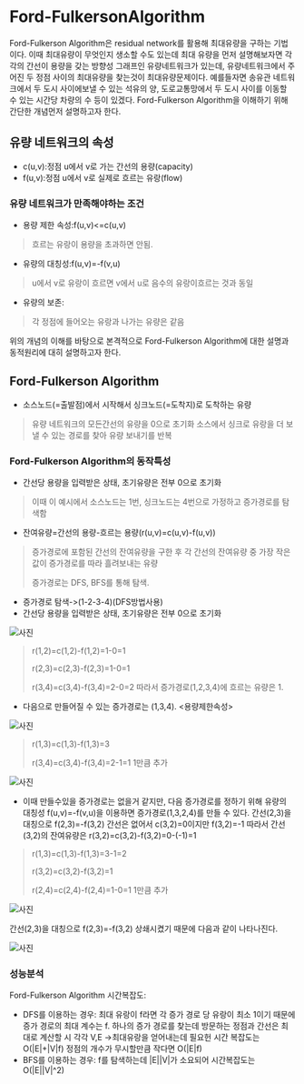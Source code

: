 # Ford-FulkersonAlgorithm

Ford-Fulkerson Algorithm은 residual network를 활용해 최대유량을 구하는 기법이다. 이때 최대유량이 무엇인지 생소할 수도 있는데 최대 유량을 먼저 설명해보자면 각각의 간선이 용량을 갖는 방향성 그래프인 유량네트워크가 있는데, 유량네트워크에서 주어진 두 정점 사이의 최대유량을 찾는것이 최대유량문제이다. 예를들자면 송유관 네트워크에서 두 도시 사이에보낼 수 있는 석유의 양, 도로교통망에서 두 도시 사이를 이동할 수 있는 시간당 차량의 수 등이 있겠다. Ford-Fulkerson Algorithm을 이해하기 위해 간단한 개념먼저 설명하고자 한다.

## 유량 네트워크의 속성
* c(u,v):정점 u에서 v로 가는 간선의 용량(capacity)
* f(u,v):정점 u에서 v로 실제로 흐르는 유랑(flow)
 
 ### 유량 네트워크가 만족해야하는 조건
 * 용량 제한 속성:f(u,v)<=c(u,v)
 > 흐르는 유랑이 용량을 초과하면 안됨.
 * 유량의 대칭성:f(u,v)=-f(v,u)
 > u에서 v로 유랑이 흐르면 v에서 u로 음수의 유랑이흐르는 것과 동일
 * 유량의 보존:
 >각 정점에 들어오는 유랑과 나가는 유량은 같음
 
 위의 개념의 이해를 바탕으로 본격적으로 Ford-Fulkerson Algorithm에 대한 설명과 동적원리에 대히 설명하고자 한다.
 
## Ford-Fulkerson Algorithm
 * 소스노드(=출발점)에서 시작해서 싱크노드(=도착지)로 도착하는 유량
 > 유량 네트워크의 모든간선의 유량을 0으로 초기화
 > 소스에서 싱크로 유랑을 더 보낼 수 있는 경로를 찾아 유량 보내기를 반복

 ### Ford-Fulkerson Algorithm의 동작특성
 * 간선당 용량을 입력받은 상태, 초기유량은 전부 0으로 초기화
 > 이때 이 예시에서 소스노드는 1번, 싱크노드는 4번으로 가정하고 증가경로를 탐색함
 * 잔여유량=간선의 용량-흐르는 용량(r(u,v)=c(u,v)-f(u,v))
 > 증가경로에 포함된 간선의 잔여유량을 구한 후 각 간선의 잔여유량 중 가장 작은 값이 증가경로를 따라 흘려보내는 유량
 > 
 > 증가경로는 DFS, BFS를 통해 탐색.


 * 증가경로 탐색->(1-2-3-4)(DFS방법사용)
 * 간선당 용량을 입력받은 상태, 초기유량은 전부 0으로 초기화
 
 ![사진](https://blog.kakaocdn.net/dn/Azwr1/btqIktUB1I7/nV04kVO9J9iUUjJsKkkpKK/img.png)
   
 > r(1,2)=c(1,2)-f(1,2)=1-0=1
 >
 > r(2,3)=c(2,3)-f(2,3)=1-0=1
 >
 > r(3,4)=c(3,4)-f(3,4)=2-0=2
 따라서 증가경로(1,2,3,4)에 흐르는 유량은 1.
 
 * 다음으로 만들어질 수 있는 증가경로는 (1,3,4). <용량제한속성>
 
 ![사진](https://blog.kakaocdn.net/dn/A4D0t/btqIs9OP3XB/2xzBEgzPzNNc6O4kBa1DY0/img.png)
 
 >r(1,3)=c(1,3)-f(1,3)=3
 >
 >r(3,4)=c(3,4)-f(3,4)=2-1=1 1만큼 추가

 ![사진](https://blog.kakaocdn.net/dn/R6TyF/btqIvD3agOL/xCONMsyUbmcRfom6XbKa21/img.png)
 
 * 이때 만들수있을 증가경로는 없을거 같지만, 다음 증가경로를 정하기 위해 유량의 대칭성 f(u,v)=-f(v,u)을 이용하면 증가경로(1,3,2,4)를 만들 수 있다.
   간선(2,3)을 대칭으로 f(2,3)=-f(3,2) 간선은 없어서 c(3,2)=0이지만 f(3,2)=-1 따라서 간선(3,2)의 잔여유량은 r(3,2)=c(3,2)-f(3,2)=0-(-1)=1
   
 > r(1,3)=c(1,3)-f(1,3)=3-1=2
 > 
 > r(3,2)=c(3,2)-f(3,2)=1
 > 
 > r(2,4)=c(2,4)-f(2,4)=1-0=1  1만큼 추가

 ![사진](https://blog.kakaocdn.net/dn/cdwz2X/btqIvFfzZ6r/WLHoAMVyHppR68oQaI85zK/img.png)
 
  간선(2,3)을 대칭으로 f(2,3)=-f(3,2) 상쇄시켰기 때문에 다음과 같이 나타나진다.
  
  ![사진](https://blog.kakaocdn.net/dn/bPNTPA/btqIwDWasV4/cui76uE6xK89xmiuKT76kK/img.png)
 
 ### 성능분석
 Ford-Fulkerson Algorithm 시간복잡도: 
 * DFS를 이용하는 경우: 최대 유랑이 f라면 각 증가 경로 당 유랑이 최소 1이기 때문에 증가 경로의 최대 계수는 f.
 하나의 증가 경로를 찾는데 방문하는 정점과 간선은 최대로 계산할 시 각각 V,E
 ->최대유랑을 얻어내는데 필요헌 시간 복잡도는 O(|E|+|V|f) 정점의 개수가 무시할만큼 작다면 O(|E|f)
 * BFS를 이용하는 경우: f를 탐색하는데 |E||V|가 소요되어 시간복잡도는 O(|E||V|^2)
 
